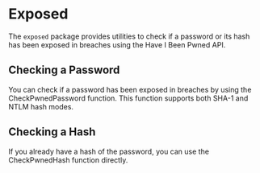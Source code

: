 # Exposed

The `exposed` package provides utilities to check if a password or its hash has been exposed in breaches using the Have I Been Pwned API.

## Checking a Password

You can check if a password has been exposed in breaches by using the CheckPwnedPassword function. This function supports both SHA-1 and NTLM hash modes.

## Checking a Hash

If you already have a hash of the password, you can use the CheckPwnedHash function directly.
